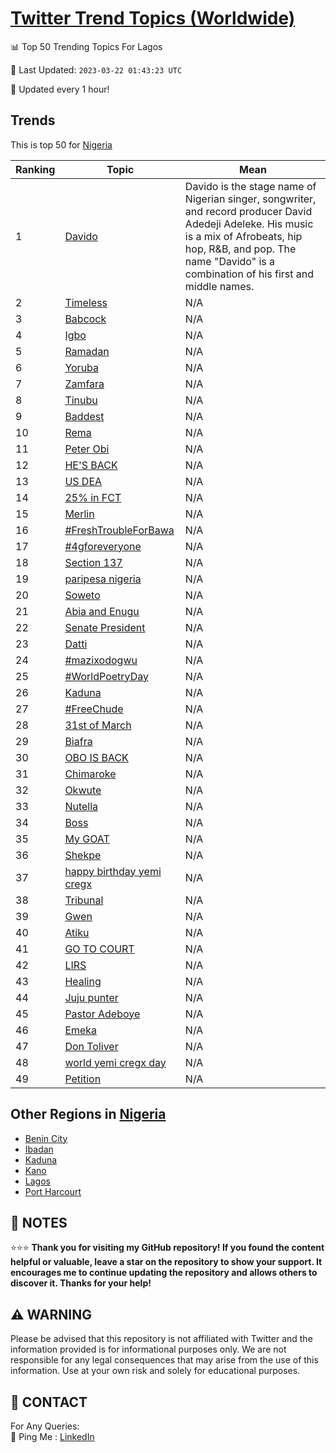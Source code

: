 [Twitter Trend Topics (Worldwide)](https://github.com/ErcinDedeoglu/Twitter-Trend-Topics)
==========


📊 Top 50 Trending Topics For Lagos

📆 Last Updated: `2023-03-22 01:43:23 UTC`

🔧 Updated every 1 hour!


## Trends

This is top 50 for [Nigeria](</Nigeria>)

| Ranking | Topic | Mean |
| ------- | ------------ | ------------ |
| 1 | [Davido](http://twitter.com/search?q=Davido) | Davido is the stage name of Nigerian singer, songwriter, and record producer David Adedeji Adeleke. His music is a mix of Afrobeats, hip hop, R&B, and pop. The name "Davido" is a combination of his first and middle names. |
| 2 | [Timeless](http://twitter.com/search?q=Timeless) | N/A |
| 3 | [Babcock](http://twitter.com/search?q=Babcock) | N/A |
| 4 | [Igbo](http://twitter.com/search?q=Igbo) | N/A |
| 5 | [Ramadan](http://twitter.com/search?q=Ramadan) | N/A |
| 6 | [Yoruba](http://twitter.com/search?q=Yoruba) | N/A |
| 7 | [Zamfara](http://twitter.com/search?q=Zamfara) | N/A |
| 8 | [Tinubu](http://twitter.com/search?q=Tinubu) | N/A |
| 9 | [Baddest](http://twitter.com/search?q=Baddest) | N/A |
| 10 | [Rema](http://twitter.com/search?q=Rema) | N/A |
| 11 | [Peter Obi](http://twitter.com/search?q=Peter+Obi) | N/A |
| 12 | [HE'S BACK](http://twitter.com/search?q=HE%27S+BACK) | N/A |
| 13 | [US DEA](http://twitter.com/search?q=US+DEA) | N/A |
| 14 | [25% in FCT](http://twitter.com/search?q=25%25+in+FCT) | N/A |
| 15 | [Merlin](http://twitter.com/search?q=Merlin) | N/A |
| 16 | [#FreshTroubleForBawa](http://twitter.com/search?q=%23FreshTroubleForBawa) | N/A |
| 17 | [#4gforeveryone](http://twitter.com/search?q=%234gforeveryone) | N/A |
| 18 | [Section 137](http://twitter.com/search?q=Section+137) | N/A |
| 19 | [paripesa nigeria](http://twitter.com/search?q=paripesa+nigeria) | N/A |
| 20 | [Soweto](http://twitter.com/search?q=Soweto) | N/A |
| 21 | [Abia and Enugu](http://twitter.com/search?q=Abia+and+Enugu) | N/A |
| 22 | [Senate President](http://twitter.com/search?q=Senate+President) | N/A |
| 23 | [Datti](http://twitter.com/search?q=Datti) | N/A |
| 24 | [#mazixodogwu](http://twitter.com/search?q=%23mazixodogwu) | N/A |
| 25 | [#WorldPoetryDay](http://twitter.com/search?q=%23WorldPoetryDay) | N/A |
| 26 | [Kaduna](http://twitter.com/search?q=Kaduna) | N/A |
| 27 | [#FreeChude](http://twitter.com/search?q=%23FreeChude) | N/A |
| 28 | [31st of March](http://twitter.com/search?q=31st+of+March) | N/A |
| 29 | [Biafra](http://twitter.com/search?q=Biafra) | N/A |
| 30 | [OBO IS BACK](http://twitter.com/search?q=OBO+IS+BACK) | N/A |
| 31 | [Chimaroke](http://twitter.com/search?q=Chimaroke) | N/A |
| 32 | [Okwute](http://twitter.com/search?q=Okwute) | N/A |
| 33 | [Nutella](http://twitter.com/search?q=Nutella) | N/A |
| 34 | [Boss](http://twitter.com/search?q=Boss) | N/A |
| 35 | [My GOAT](http://twitter.com/search?q=My+GOAT) | N/A |
| 36 | [Shekpe](http://twitter.com/search?q=Shekpe) | N/A |
| 37 | [happy birthday yemi cregx](http://twitter.com/search?q=happy+birthday+yemi+cregx) | N/A |
| 38 | [Tribunal](http://twitter.com/search?q=Tribunal) | N/A |
| 39 | [Gwen](http://twitter.com/search?q=Gwen) | N/A |
| 40 | [Atiku](http://twitter.com/search?q=Atiku) | N/A |
| 41 | [GO TO COURT](http://twitter.com/search?q=GO+TO+COURT) | N/A |
| 42 | [LIRS](http://twitter.com/search?q=LIRS) | N/A |
| 43 | [Healing](http://twitter.com/search?q=Healing) | N/A |
| 44 | [Juju punter](http://twitter.com/search?q=Juju+punter) | N/A |
| 45 | [Pastor Adeboye](http://twitter.com/search?q=Pastor+Adeboye) | N/A |
| 46 | [Emeka](http://twitter.com/search?q=Emeka) | N/A |
| 47 | [Don Toliver](http://twitter.com/search?q=Don+Toliver) | N/A |
| 48 | [world yemi cregx day](http://twitter.com/search?q=world+yemi+cregx+day) | N/A |
| 49 | [Petition](http://twitter.com/search?q=Petition) | N/A |



## Other Regions in [Nigeria](</Nigeria>)

* [Benin City](</Nigeria/Benin City.md>)
* [Ibadan](</Nigeria/Ibadan.md>)
* [Kaduna](</Nigeria/Kaduna.md>)
* [Kano](</Nigeria/Kano.md>)
* [Lagos](</Nigeria/Lagos.md>)
* [Port Harcourt](</Nigeria/Port Harcourt.md>)



## 📝 NOTES

⭐⭐⭐ **Thank you for visiting my GitHub repository! If you found the content helpful or valuable, leave a star on the repository to show your support. It encourages me to continue updating the repository and allows others to discover it. Thanks for your help!**


## ⚠️ WARNING

Please be advised that this repository is not affiliated with Twitter and the information provided is for informational purposes only. We are not responsible for any legal consequences that may arise from the use of this information. Use at your own risk and solely for educational purposes.


## 📨 CONTACT

 For Any Queries:  
            🏓 Ping Me : [LinkedIn](https://www.linkedin.com/in/ercindedeoglu/)
